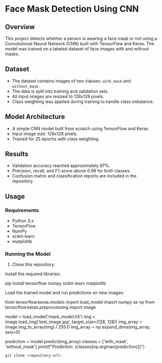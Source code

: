 # Face Mask Detection Using CNN

## Overview
This project detects whether a person is wearing a face mask or not using a Convolutional Neural Network (CNN) built with TensorFlow and Keras. The model was trained on a labeled dataset of face images with and without masks.

## Dataset
- The dataset contains images of two classes: `with_mask` and `without_mask`.
- The data is split into training and validation sets.
- All input images are resized to 128x128 pixels.
- Class weighting was applied during training to handle class imbalance.


## Model Architecture
- A simple CNN model built from scratch using TensorFlow and Keras.
- Input image size: 128x128 pixels.
- Trained for 25 epochs with class weighting.

## Results
- Validation accuracy reached approximately 97%.
- Precision, recall, and F1-score above 0.98 for both classes.
- Confusion matrix and classification reports are included in the repository.

## Usage

### Requirements
- Python 3.x
- TensorFlow
- NumPy
- scikit-learn
- matplotlib

### Running the Model

1. Clone this repository:

Install the required libraries:

pip install tensorflow numpy scikit-learn matplotlib



Load the trained model and run predictions on new images:

from tensorflow.keras.models import load_model
import numpy as np
from tensorflow.keras.preprocessing import image

model = load_model('mask_model.h5')
img = image.load_img('test_image.jpg', target_size=(128, 128))
img_array = image.img_to_array(img) / 255.0
img_array = np.expand_dims(img_array, axis=0)

prediction = model.predict(img_array)
classes = ['with_mask', 'without_mask']
print(f"Prediction: {classes[np.argmax(prediction)]}")

   ```bash
   git clone <repository-url>
